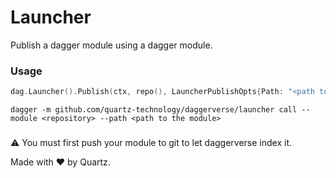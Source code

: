# Launcher

Publish a dagger module using a dagger module.

### Usage

```go
dag.Launcher().Publish(ctx, repo(), LauncherPublishOpts{Path: "<path to the module>"})
```

```shell
dagger -m github.com/quartz-technology/daggerverse/launcher call --module <repository> --path <path to the module> 
```

###

:warning: You must first push your module to git to let daggerverse index it.

Made with ❤️ by Quartz.
